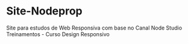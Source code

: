 # Site-Nodeprop
Site para estudos de Web Responsiva com base no Canal Node Studio Treinamentos - Curso Design Responsivo
